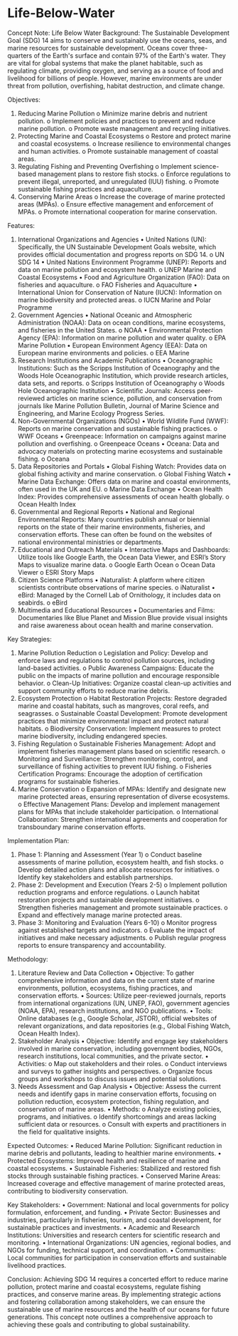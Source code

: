 # Life-Below-Water
Concept Note: Life Below Water
Background:
The Sustainable Development Goal (SDG) 14 aims to conserve and sustainably use the oceans, seas, and marine resources for sustainable development. Oceans cover three-quarters of the Earth's surface and contain 97% of the Earth's water. They are vital for global systems that make the planet habitable, such as regulating climate, providing oxygen, and serving as a source of food and livelihood for billions of people. However, marine environments are under threat from pollution, overfishing, habitat destruction, and climate change.

Objectives:
1.	Reducing Marine Pollution
o	Minimize marine debris and nutrient pollution.
o	Implement policies and practices to prevent and reduce marine pollution.
o	Promote waste management and recycling initiatives.
2.	Protecting Marine and Coastal Ecosystems
o	Restore and protect marine and coastal ecosystems.
o	Increase resilience to environmental changes and human activities.
o	Promote sustainable management of coastal areas.
3.	Regulating Fishing and Preventing Overfishing
o	Implement science-based management plans to restore fish stocks.
o	Enforce regulations to prevent illegal, unreported, and unregulated (IUU) fishing.
o	Promote sustainable fishing practices and aquaculture.
4.	Conserving Marine Areas
o	Increase the coverage of marine protected areas (MPAs).
o	Ensure effective management and enforcement of MPAs.
o	Promote international cooperation for marine conservation.

Features:
1. International Organizations and Agencies
•	United Nations (UN): Specifically, the UN Sustainable Development Goals website, which provides official documentation and progress reports on SDG 14.
o	UN SDG 14
•	United Nations Environment Programme (UNEP): Reports and data on marine pollution and ecosystem health.
o	UNEP Marine and Coastal Ecosystems
•	Food and Agriculture Organization (FAO): Data on fisheries and aquaculture.
o	FAO Fisheries and Aquaculture
•	International Union for Conservation of Nature (IUCN): Information on marine biodiversity and protected areas.
o	IUCN Marine and Polar Programme
2. Government Agencies
•	National Oceanic and Atmospheric Administration (NOAA): Data on ocean conditions, marine ecosystems, and fisheries in the United States.
o	NOAA
•	Environmental Protection Agency (EPA): Information on marine pollution and water quality.
o	EPA Marine Pollution
•	European Environment Agency (EEA): Data on European marine environments and policies.
o	EEA Marine
3. Research Institutions and Academic Publications
•	Oceanographic Institutions: Such as the Scripps Institution of Oceanography and the Woods Hole Oceanographic Institution, which provide research articles, data sets, and reports.
o	Scripps Institution of Oceanography
o	Woods Hole Oceanographic Institution
•	Scientific Journals: Access peer-reviewed articles on marine science, pollution, and conservation from journals like Marine Pollution Bulletin, Journal of Marine Science and Engineering, and Marine Ecology Progress Series.
4. Non-Governmental Organizations (NGOs)
•	World Wildlife Fund (WWF): Reports on marine conservation and sustainable fishing practices.
o	WWF Oceans
•	Greenpeace: Information on campaigns against marine pollution and overfishing.
o	Greenpeace Oceans
•	Oceana: Data and advocacy materials on protecting marine ecosystems and sustainable fishing.
o	Oceana
5. Data Repositories and Portals
•	Global Fishing Watch: Provides data on global fishing activity and marine conservation.
o	Global Fishing Watch
•	Marine Data Exchange: Offers data on marine and coastal environments, often used in the UK and EU.
o	Marine Data Exchange
•	Ocean Health Index: Provides comprehensive assessments of ocean health globally.
o	Ocean Health Index
6. Governmental and Regional Reports
•	National and Regional Environmental Reports: Many countries publish annual or biennial reports on the state of their marine environments, fisheries, and conservation efforts. These can often be found on the websites of national environmental ministries or departments.
7. Educational and Outreach Materials
•	Interactive Maps and Dashboards: Utilize tools like Google Earth, the Ocean Data Viewer, and ESRI’s Story Maps to visualize marine data.
o	Google Earth Ocean
o	Ocean Data Viewer
o	ESRI Story Maps
8. Citizen Science Platforms
•	iNaturalist: A platform where citizen scientists contribute observations of marine species.
o	iNaturalist
•	eBird: Managed by the Cornell Lab of Ornithology, it includes data on seabirds.
o	eBird
9. Multimedia and Educational Resources
•	Documentaries and Films: Documentaries like Blue Planet and Mission Blue provide visual insights and raise awareness about ocean health and marine conservation.

Key Strategies:
1.	Marine Pollution Reduction
o	Legislation and Policy: Develop and enforce laws and regulations to control pollution sources, including land-based activities.
o	Public Awareness Campaigns: Educate the public on the impacts of marine pollution and encourage responsible behavior.
o	Clean-Up Initiatives: Organize coastal clean-up activities and support community efforts to reduce marine debris.
2.	Ecosystem Protection
o	Habitat Restoration Projects: Restore degraded marine and coastal habitats, such as mangroves, coral reefs, and seagrasses.
o	Sustainable Coastal Development: Promote development practices that minimize environmental impact and protect natural habitats.
o	Biodiversity Conservation: Implement measures to protect marine biodiversity, including endangered species.
3.	Fishing Regulation
o	Sustainable Fisheries Management: Adopt and implement fisheries management plans based on scientific research.
o	Monitoring and Surveillance: Strengthen monitoring, control, and surveillance of fishing activities to prevent IUU fishing.
o	Fisheries Certification Programs: Encourage the adoption of certification programs for sustainable fisheries.
4.	Marine Conservation
o	Expansion of MPAs: Identify and designate new marine protected areas, ensuring representation of diverse ecosystems.
o	Effective Management Plans: Develop and implement management plans for MPAs that include stakeholder participation.
o	International Collaboration: Strengthen international agreements and cooperation for transboundary marine conservation efforts.

Implementation Plan:
1.	Phase 1: Planning and Assessment (Year 1)
o	Conduct baseline assessments of marine pollution, ecosystem health, and fish stocks.
o	Develop detailed action plans and allocate resources for initiatives.
o	Identify key stakeholders and establish partnerships.
2.	Phase 2: Development and Execution (Years 2-5)
o	Implement pollution reduction programs and enforce regulations.
o	Launch habitat restoration projects and sustainable development initiatives.
o	Strengthen fisheries management and promote sustainable practices.
o	Expand and effectively manage marine protected areas.
3.	Phase 3: Monitoring and Evaluation (Years 6-10)
o	Monitor progress against established targets and indicators.
o	Evaluate the impact of initiatives and make necessary adjustments.
o	Publish regular progress reports to ensure transparency and accountability.

Methodology:
1. Literature Review and Data Collection
•	Objective: To gather comprehensive information and data on the current state of marine environments, pollution, ecosystems, fishing practices, and conservation efforts.
•	Sources: Utilize peer-reviewed journals, reports from international organizations (UN, UNEP, FAO), government agencies (NOAA, EPA), research institutions, and NGO publications.
•	Tools: Online databases (e.g., Google Scholar, JSTOR), official websites of relevant organizations, and data repositories (e.g., Global Fishing Watch, Ocean Health Index).
2. Stakeholder Analysis
•	Objective: Identify and engage key stakeholders involved in marine conservation, including government bodies, NGOs, research institutions, local communities, and the private sector.
•	Activities:
o	Map out stakeholders and their roles.
o	Conduct interviews and surveys to gather insights and perspectives.
o	Organize focus groups and workshops to discuss issues and potential solutions.
3. Needs Assessment and Gap Analysis
•	Objective: Assess the current needs and identify gaps in marine conservation efforts, focusing on pollution reduction, ecosystem protection, fishing regulation, and conservation of marine areas.
•	Methods:
o	Analyze existing policies, programs, and initiatives.
o	Identify shortcomings and areas lacking sufficient data or resources.
o	Consult with experts and practitioners in the field for qualitative insights.

Expected Outcomes:
•	Reduced Marine Pollution: Significant reduction in marine debris and pollutants, leading to healthier marine environments.
•	Protected Ecosystems: Improved health and resilience of marine and coastal ecosystems.
•	Sustainable Fisheries: Stabilized and restored fish stocks through sustainable fishing practices.
•	Conserved Marine Areas: Increased coverage and effective management of marine protected areas, contributing to biodiversity conservation.

Key Stakeholders:
•	Government: National and local governments for policy formulation, enforcement, and funding.
•	Private Sector: Businesses and industries, particularly in fisheries, tourism, and coastal development, for sustainable practices and investments.
•	Academic and Research Institutions: Universities and research centers for scientific research and monitoring.
•	International Organizations: UN agencies, regional bodies, and NGOs for funding, technical support, and coordination.
•	Communities: Local communities for participation in conservation efforts and sustainable livelihood practices.

Conclusion:
Achieving SDG 14 requires a concerted effort to reduce marine pollution, protect marine and coastal ecosystems, regulate fishing practices, and conserve marine areas. By implementing strategic actions and fostering collaboration among stakeholders, we can ensure the sustainable use of marine resources and the health of our oceans for future generations. This concept note outlines a comprehensive approach to achieving these goals and contributing to global sustainability.

